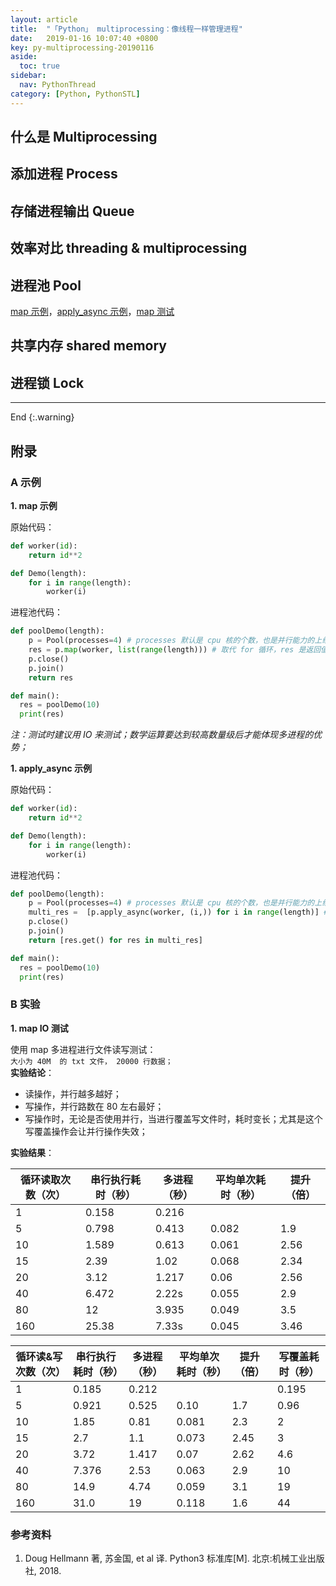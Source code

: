 ```yaml
---
layout: article
title:  "「Python」 multiprocessing：像线程一样管理进程"
date:   2019-01-16 10:07:40 +0800
key: py-multiprocessing-20190116
aside:
  toc: true
sidebar:
  nav: PythonThread
category: [Python, PythonSTL]
---
```


## 什么是 Multiprocessing
## 添加进程 Process
## 存储进程输出 Queue
## 效率对比 threading & multiprocessing
## 进程池 Pool
[map 示例](#map_code)，[apply_async 示例](#apply_async_code)，[map 测试](#map_test)  
## 共享内存 shared memory
## 进程锁 Lock

-------------------  
 End
{:.warning}  



## 附录
### A 示例

<span id="map_code">**1. map 示例**</span>  

原始代码：  

```python
def worker(id):
    return id**2

def Demo(length):
    for i in range(length):
        worker(i)
```

进程池代码：  

```python
def poolDemo(length):
    p = Pool(processes=4) # processes 默认是 cpu 核的个数，也是并行能力的上线；在上线范围内，核数越多，速度越快
    res = p.map(worker, list(range(length))) # 取代 for 循环，res 是返回值
    p.close()
    p.join()
    return res

def main():
  res = poolDemo(10)
  print(res)
```
*注：测试时建议用 IO 来测试；数学运算要达到较高数量级后才能体现多进程的优势；*  

<span id="apply_async_code">**1. apply_async 示例**</span>  

原始代码：  

```python
def worker(id):
    return id**2

def Demo(length):
    for i in range(length):
        worker(i)
```

进程池代码：  

```python
def poolDemo(length):
    p = Pool(processes=4) # processes 默认是 cpu 核的个数，也是并行能力的上线；在上线范围内，核数越多，速度越快
    multi_res =  [p.apply_async(worker, (i,)) for i in range(length)] # 取代 for 循环，res 是返回值
    p.close()
    p.join()
    return [res.get() for res in multi_res]

def main():
  res = poolDemo(10)
  print(res)
```

### B 实验

<span id="map_test">**1. map IO 测试**</span>  

使用 map 多进程进行文件读写测试：  
`大小为 40M  的 txt 文件， 20000 行数据；`  
**实验结论**：  
- 读操作，并行越多越好；   
- 写操作，并行路数在 80 左右最好；  
- 写操作时，无论是否使用并行，当进行覆盖写文件时，耗时变长；尤其是这个写覆盖操作会让并行操作失效；  

**实验结果**：  

| 循环读取次数（次） |	串行执行耗时（秒）	|	多进程（秒） | 平均单次耗时（秒） |	提升（倍） |
|        ---      |        ---    |     ---   |   ---   |  --- |
| 1              |  0.158          |    0.216    |      |  |
| 5              |  0.798          |    0.413    |     0.082  | 	1.9      |
| 10             |  1.589          |    0.613    |     0.061  |	2.56     |
| 15             |  2.39           |    1.02     |     0.068  |	2.34     |
| 20             |  3.12           |    1.217    |     0.06 |	2.56     |
| 40             |  6.472          |    2.22s    |     0.055  |	2.9      |
| 80             |  12             |    3.935    |     0.049  |	3.5      |
| 160            |  25.38          |    7.33s    |     0.045  |	3.46     |

| 循环读&写次数（次） |	串行执行耗时（秒）	|	多进程（秒） | 平均单次耗时（秒） |	提升（倍） | **写覆盖**耗时（秒） |
|        ---      |        ---    |     ---   |   ---   |  --- | --- |
| 1       | 0.185       | 0.212	|			|       |       0.195  |
| 5       | 0.921       | 0.525	| 0.10   	| 1.7	 |      0.96   |
| 10      | 1.85        | 0.81		| 0.081     | 2.3    |      2      |
| 15      | 2.7        	| 1.1		| 0.073     | 2.45   |      3      |
| 20      | 3.72      	| 1.417	| 0.07  	| 2.62   |      4.6    |
| 40      | 7.376       | 2.53		| 0.063     | 2.9    |      10     |
| 80      | 14.9       	| 4.74		| 0.059     | 3.1    |      19     |
| 160     | 31.0        | 19	| 0.118     | 1.6    |      44     |



### 参考资料
1. Doug Hellmann 著, 苏金国, et al 译. Python3 标准库[M]. 北京:机械工业出版社, 2018.
